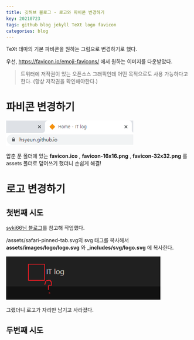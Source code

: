 ```yaml
---
title: 깃허브 블로그 - 로고와 파비콘 변경하기
key: 20210723
tags: github blog jekyll TeXt logo favicon
categories: blog
---
```

  

TeXt 테마의 기본 파비콘을 원하는 그림으로 변경하기로 했다.

우선, <https://favicon.io/emoji-favicons/> 에서 원하는 이미지를 다운받았다.
> 트위터에 저작권이 있는 오픈소스 그래픽인데 어떤 목적으로도 사용 가능하다고 한다. (항상 저작권을 확인해야한다.)

# 파비콘 변경하기

![favicon](/assets/images/post/2021-07-23-favicon.png)

압춘 푼 폴더에 있는 **favicon.ico** , **favicon-16x16.png** , **favicon-32x32.png** 를  
assets 폴더로 덮어쓰기 했더니 손쉽게 해결!

# 로고 변경하기

## 첫번째 시도


[syki66님 블로그](https://syki66.github.io/blog/2020/04/16/TeXt-theme-config.html#4-%EB%A1%9C%EA%B3%A0-%EB%B0%8F-favicon-%EB%B3%80%EA%B2%BD%ED%95%98%EA%B8%B0)를 참고해 작업했다.

/assets/safari-pinned-tab.svg의 svg 태그를 복사해서  
**assets/images/logo/logo.svg** 와 **_includes/svg/logo.svg** 에 복사한다.  

![finding-logo](/assets/images/post/2021-07-23-finding-logo.png)  

그랬더니 로고가 자리만 남기고 사라졌다.  

## 두번째 시도